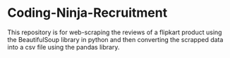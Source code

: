 # Coding-Ninja-Recruitment
This repository is for web-scraping the reviews of a flipkart product using the BeautifulSoup library in python and then converting the scrapped data into a csv file using the pandas library.
